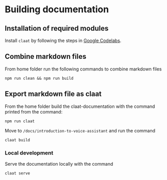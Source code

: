 # Building documentation 

## Installation of required modules

Install `claat` by following the steps in [Google Codelabs](https://github.com/googlecodelabs/tools/tree/master/claat). 


## Combine markdown files
From home folder run the following commands to combine markdown files

`
npm run clean && npm run build
`

## Export markdown file as claat 
From the home folder build the claat-documentation with the command printed from the command:
 
`
npm run claat
`


Move to `/docs/introduction-to-voice-assistant` and run the command

`
claat build
`

### Local development

Serve the documentation locally with the command

`
claat serve
`